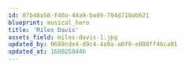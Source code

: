```yaml
---
id: 07b48a58-f40a-44a9-ba09-794d710ab621
blueprint: musical_hero
title: 'Miles Davis'
assets_field: miles-davis-1.jpg
updated_by: 9689cde4-d9c4-4a0a-a0f0-e088ff46ca01
updated_at: 1688258446
---
```

